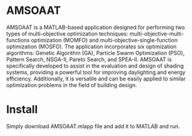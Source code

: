 # AMSOAAT
AMSOAAT is a MATLAB-based application designed for performing two types of multi-objective optimization techniques: multi-objective-multi-functions optimization (MOMFO) and multi-objective-single-function optimization (MOSFO). The application incorporates six optimization algorithms: Genetic Algorithm (GA), Particle Swarm Optimization (PSO), Pattern Search, NSGA-II, Pareto Search, and SPEA-II. AMSOAAT is specifically developed to assist in the evaluation and design of shading systems, providing a powerful tool for improving daylighting and energy efficiency. Additionally, it is versatile and can be easily applied to similar optimization problems in the field of building design.

# Install
Simply download AMSOAAT.mlapp file and add it to MATLAB and run.
